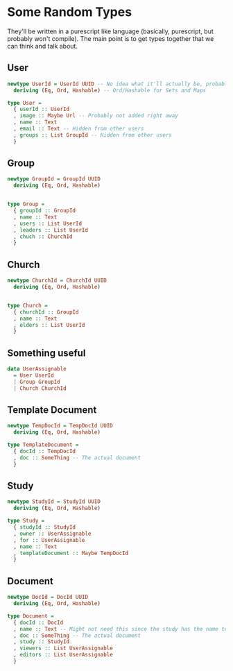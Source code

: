 # Some Random Types
They'll be written in a purescript like language (basically,
purescript, but probably won't compile). The main point is to get types together
that we can think and talk about.


## User
```purescript
newtype UserId = UserId UUID -- No idea what it'll actually be, probably just stick with UUID
  deriving (Eq, Ord, Hashable) -- Ord/Hashable for Sets and Maps

type User =
  { userId :: UserId
  , image :: Maybe Url -- Probably not added right away
  , name :: Text
  , email :: Text -- Hidden from other users
  , groups :: List GroupId -- Hidden from other users
  }
```

## Group
```purescript
newtype GroupId = GroupId UUID
  deriving (Eq, Ord, Hashable)


type Group =
  { groupId :: GroupId
  , name :: Text
  , users :: List UserId
  , leaders :: List UserId
  , chuch :: ChurchId
  }
```

## Church
```purescript
newtype ChurchId = ChurchId UUID
  deriving (Eq, Ord, Hashable)


type Church =
  { churchId :: GroupId
  , name :: Text
  , elders :: List UserId
  }
```


## Something useful
```purescript
data UserAssignable
  = User UserId
  | Group GroupId
  | Church ChurchId
```


## Template Document
```purescript
newtype TempDocId = TempDocId UUID
  deriving (Eq, Ord, Hashable)

type TemplateDocument =
  { docId :: TempDocId
  , doc :: SomeThing -- The actual document
  }
```

## Study
```purescript
newtype StudyId = StudyId UUID
  deriving (Eq, Ord, Hashable)

type Study =
  { studyId :: StudyId
  , owner :: UserAssignable
  , for :: UserAssignable
  , name :: Text
  , templateDocument :: Maybe TempDocId
  }
```


## Document
```purescript
newtype DocId = DocId UUID
  deriving (Eq, Ord, Hashable)

type Document =
  { docId :: DocId
  , name :: Text -- Might not need this since the study has the name too
  , doc :: SomeThing -- The actual document
  , study :: StudyId
  , viewers :: List UserAssignable
  , editors :: List UserAssignable
  }
```

